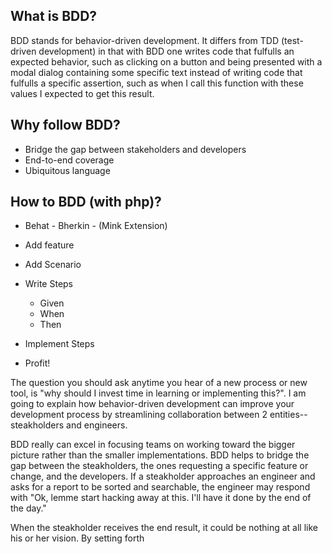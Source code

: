 ## What is BDD?

BDD stands for behavior-driven development. It differs from TDD (test-driven development) in that
with BDD one writes code that fulfulls an expected behavior, such as clicking on a button and being presented with
a modal dialog containing some specific text instead of writing code that fulfulls a specific assertion, such as
when I call this function with these values I expected to get this result.

## Why follow BDD?
 * Bridge the gap between stakeholders and developers
 * End-to-end coverage
 * Ubiquitous language


## How to BDD (with php)?
 * Behat - Bherkin - (Mink Extension)

 * Add feature
 * Add Scenario
 * Write Steps
   * Given
   * When
   * Then
 * Implement Steps
 * Profit!




The question you should ask anytime you hear of a new process or new tool, is "why should I invest time in learning
or implementing this?". I am going to explain how behavior-driven development can improve your development process by
streamlining collaboration between 2 entities--steakholders and engineers.

BDD really can excel in focusing teams on working toward the bigger picture rather than the
smaller implementations. BDD helps to bridge the gap between the steakholders, the ones requesting a specific feature
or change, and the developers. If a steakholder approaches an engineer and asks for a report to be sorted and searchable,
the engineer may respond with "Ok, lemme start hacking away at this. I'll have it done by the end of the day."

When the steakholder receives the end result, it could be nothing at all like his or her vision. By setting forth

